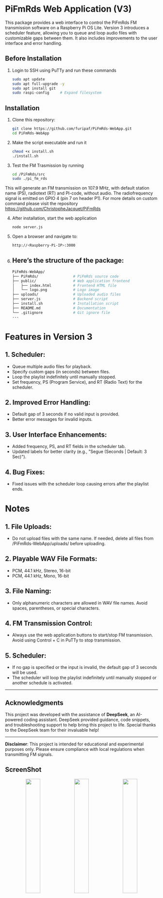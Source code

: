 # PiFmRds Web Application (V3)

This package provides a web interface to control the PiFmRds FM transmission software on a Raspberry Pi OS Lite. Version 3 introduces a scheduler feature, allowing you to queue and loop audio files with customizable gaps between them. It also includes improvements to the user interface and error handling.

## Before Installation

1. Login to SSH using PuTTy and run these commands
   ```bash
   sudo apt update
   sudo apt full-upgrade -y
   sudo apt install git
   sudo raspi-config     # Expand filesystem


## Installation

1. Clone this repository:
   ```bash
   git clone https://github.com/furipaf/PiFmRds-WebApp.git
   cd PiFmRds-WebApp

2. Make the script executable and run it
   ```bash
   chmod +x install.sh
   ./install.sh

3. Test the FM Trasmission by running
   ```bash
   cd /PiFmRds/src
   sudo ./pi_fm_rds

This will generate an FM transmission on 107.9 MHz, with default station name (PS), radiotext (RT) and PI-code, without audio. The radiofrequency signal is emitted on GPIO 4 (pin 7 on header P1). For more details on custom command please visit the repository https://github.com/ChristopheJacquet/PiFmRds 

4. After installation, start the web application
   ```bash
   node server.js

5. Open a browser and navigate to:
   ```bash
   http://<Raspberry-Pi-IP>:3000

6. Here’s the structure of the package:
   ---
   ```bash
   PiFmRds-WebApp/
   ├── PiFmRds/                # PiFmRds source code
   ├── public/                 # Web application frontend
   │   ├── index.html          # Frontend HTML file
   │   └── logo.png            # Logo image
   ├── uploads/                # Uploaded audio files
   ├── server.js               # Backend script
   ├── install.sh              # Installation script
   ├── README.md               # Documentation
   └── .gitignore              # Git ignore file
   ---
# Features in Version 3
## 1. Scheduler:
   - Queue multiple audio files for playback.
   - Specify custom gaps (in seconds) between files.
   - Loop the playlist indefinitely until manually stopped.
   - Set frequency, PS (Program Service), and RT (Radio Text) for the scheduler.

## 2. Improved Error Handling:
   - Default gap of 3 seconds if no valid input is provided.
   - Better error messages for invalid inputs.

## 3. User Interface Enhancements:
   - Added frequency, PS, and RT fields in the scheduler tab.
   - Updated labels for better clarity (e.g., "Segue (Seconds | Default: 3 Sec)").

## 4. Bug Fixes:
   - Fixed issues with the scheduler loop causing errors after the playlist ends.

# Notes
## 1. File Uploads:
   - Do not upload files with the same name. If needed, delete all files from /PiFmRds-WebApp/uploads/ before uploading.
## 2. Playable WAV File Formats:
   - PCM, 44.1 kHz, Stereo, 16-bit
   - PCM, 44.1 kHz, Mono, 16-bit
## 3. File Naming:
   - Only alphanumeric characters are allowed in WAV file names. Avoid spaces, parentheses, or special characters.
## 4. FM Transmission Control:
   - Always use the web application buttons to start/stop FM transmission. Avoid using Control + C in PuTTy to stop transmission.
## 5. Scheduler:
   - If no gap is specified or the input is invalid, the default gap of 3 seconds will be used.
   - The scheduler will loop the playlist indefinitely until manually stopped or another schedule is activated.

---

## Acknowledgments

This project was developed with the assistance of **DeepSeek**, an AI-powered coding assistant. DeepSeek provided guidance, code snippets, and troubleshooting support to help bring this project to life. Special thanks to the DeepSeek team for their invaluable help!

---

**Disclaimer**: This project is intended for educational and experimental purposes only. Please ensure compliance with local regulations when transmitting FM signals.

## ScreenShot

<p align="center"> <img src="https://github.com/user-attachments/assets/6bfb98f8-a25a-46fd-b0b2-e608b026690b" width="31%"> <img src="https://github.com/user-attachments/assets/678ebb5d-ecde-4867-a780-d75d8b87bd12" width="31%"> <img src="https://github.com/user-attachments/assets/f41ce8fb-6023-4503-98f2-883ae3d1a196" width="31%"> </p>

